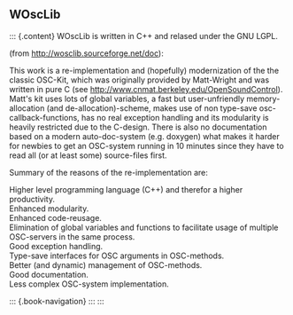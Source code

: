 ## WOscLib

::: {.content}
WOscLib is written in C++ and relased under the GNU LGPL.

(from http://wosclib.sourceforge.net/doc):

This work is a re-implementation and (hopefully) modernization of the
the classic OSC-Kit, which was originally provided by Matt-Wright and
was written in pure C (see
http://www.cnmat.berkeley.edu/OpenSoundControl).\
Matt\'s kit uses lots of global variables, a fast but user-unfriendly
memory-allocation (and de-allocation)-scheme, makes use of non type-save
osc-callback-functions, has no real exception handling and its
modularity is heavily restricted due to the C-design. There is also no
documentation based on a modern auto-doc-system (e.g. doxygen) what
makes it harder for newbies to get an OSC-system running in 10 minutes
since they have to read all (or at least some) source-files first.

Summary of the reasons of the re-implementation are:

Higher level programming language (C++) and therefor a higher
productivity.\
Enhanced modularity.\
Enhanced code-reusage.\
Elimination of global variables and functions to facilitate usage of
multiple OSC-servers in the same process.\
Good exception handling.\
Type-save interfaces for OSC arguments in OSC-methods.\
Better (and dynamic) management of OSC-methods.\
Good documentation.\
Less complex OSC-system implementation.

::: {.book-navigation}
:::
:::
